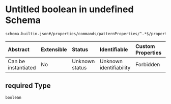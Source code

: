 # Untitled boolean in undefined Schema

```txt
schema.builtin.json#/properties/commands/patternProperties/^.*$/properties/options/items/properties/required
```



| Abstract            | Extensible | Status         | Identifiable            | Custom Properties | Additional Properties | Access Restrictions | Defined In                                                                 |
| :------------------ | :--------- | :------------- | :---------------------- | :---------------- | :-------------------- | :------------------ | :------------------------------------------------------------------------- |
| Can be instantiated | No         | Unknown status | Unknown identifiability | Forbidden         | Allowed               | none                | [schema.builtin.json\*](../out/schema.builtin.json "open original schema") |

## required Type

`boolean`
